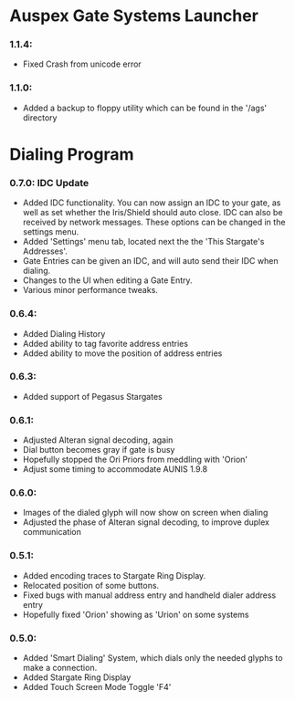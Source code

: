 # Auspex Gate Systems Launcher
### 1.1.4:
* Fixed Crash from unicode error
### 1.1.0:
* Added a backup to floppy utility which can be found in the '/ags' directory

# Dialing Program
### 0.7.0: IDC Update
* Added IDC functionality. You can now assign an IDC to your gate, as well as set whether the Iris/Shield should auto close. IDC can also be received by network messages. These options can be changed in the settings menu.
* Added 'Settings' menu tab, located next the the 'This Stargate's Addresses'.
* Gate Entries can be given an IDC, and will auto send their IDC when dialing.
* Changes to the UI when editing a Gate Entry.
* Various minor performance tweaks.
### 0.6.4:
* Added Dialing History
* Added ability to tag favorite address entries
* Added ability to move the position of address entries
### 0.6.3:
* Added support of Pegasus Stargates
### 0.6.1:
* Adjusted Alteran signal decoding, again
* Dial button becomes gray if gate is busy
* Hopefully stopped the Ori Priors from meddling with 'Orion'
* Adjust some timing to accommodate AUNIS 1.9.8
### 0.6.0:
* Images of the dialed glyph will now show on screen when dialing
* Adjusted the phase of Alteran signal decoding, to improve duplex communication
### 0.5.1:
* Added encoding traces to Stargate Ring Display.
* Relocated position of some buttons.
* Fixed bugs with manual address entry and handheld dialer address entry
* Hopefully fixed 'Orion' showing as 'Urion' on some systems
### 0.5.0:
* Added 'Smart Dialing' System, which dials only the needed glyphs to make a connection.
* Added Stargate Ring Display
* Added Touch Screen Mode Toggle 'F4'
